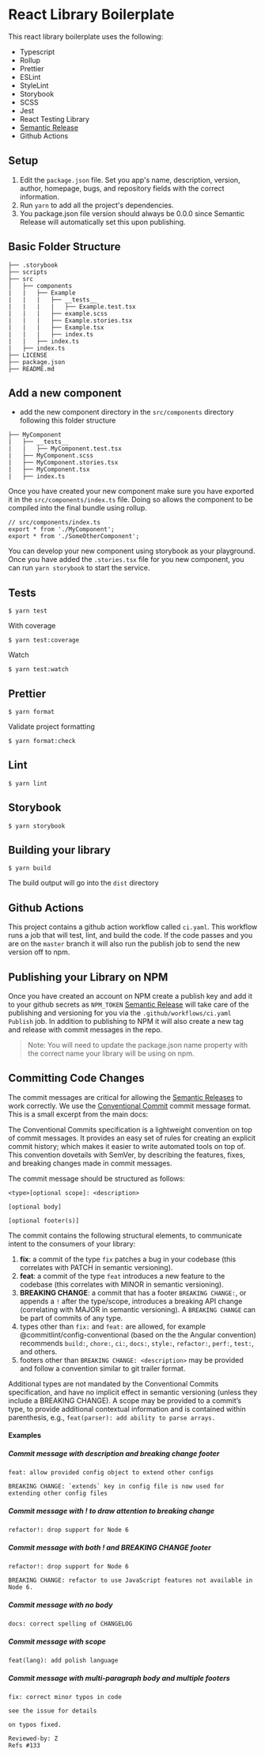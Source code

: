 # React Library Boilerplate

This react library boilerplate uses the following:

- Typescript
- Rollup
- Prettier
- ESLint
- StyleLint
- Storybook
- SCSS
- Jest
- React Testing Library
- [Semantic Release](https://semantic-release.gitbook.io/)
- Github Actions

## Setup

1. Edit the `package.json` file. Set you app's name, description, version, author, homepage, bugs, and repository fields with the correct information.
1. Run `yarn` to add all the project's dependencies.
1. You package.json file version should always be 0.0.0 since Semantic Release will automatically set this upon publishing.

## Basic Folder Structure

```
├── .storybook
├── scripts
├── src
│   ├── components
|   |   ├── Example
|   |   |   ├── __tests__
|   |   |   |   ├── Example.test.tsx
|   |   |   ├── example.scss
|   |   |   ├── Example.stories.tsx
|   |   |   ├── Example.tsx
|   |   |   ├── index.ts
|   |   ├── index.ts
|   ├── index.ts
├── LICENSE
├── package.json
├── README.md
```

## Add a new component

- add the new component directory in the `src/components` directory following this folder structure

```
├── MyComponent
|   ├── __tests__
|   |   ├── MyComponent.test.tsx
|   ├── MyComponent.scss
|   ├── MyComponent.stories.tsx
|   ├── MyComponent.tsx
|   ├── index.ts

```

Once you have created your new component make sure you have exported it in the `src/components/index.ts` file. Doing so allows the component to be compiled into the final bundle using rollup.

```
// src/components/index.ts
export * from './MyComponent';
export * from './SomeOtherComponent';
```

You can develop your new component using storybook as your playground. Once you have added the `.stories.tsx` file for you new component, you can run `yarn storybook` to start the service.

## Tests

```
$ yarn test
```

With coverage

```
$ yarn test:coverage
```

Watch

```
$ yarn test:watch
```

## Prettier

```
$ yarn format
```

Validate project formatting

```
$ yarn format:check
```

## Lint

```
$ yarn lint
```

## Storybook

```
$ yarn storybook
```

## Building your library

```
$ yarn build
```

The build output will go into the `dist` directory

## Github Actions

This project contains a github action workflow called `ci.yaml`. This workflow runs a job that will test, lint, and build the code. If the code passes and you are on the `master` branch it will also run the publish job to send the new version off to npm.

## Publishing your Library on NPM

Once you have created an account on NPM create a publish key and add it to your github secrets as `NPM_TOKEN` [Semantic Release](https://semantic-release.gitbook.io/) will take care of the publishing and versioning for you via the `.github/workflows/ci.yaml` `Publish` job. In addition to publishing to NPM it will also create a new tag and release with commit messages in the repo.

> Note: You will need to update the package.json name property with the correct name your library will be using on npm.

## Committing Code Changes

The commit messages are critical for allowing the [Semantic Releases](https://semantic-release.gitbook.io/) to work correctly. We use the [Conventional Commit](https://www.conventionalcommits.org/en/v1.0.0/) commit message format. This is a small excerpt from the main docs:

The Conventional Commits specification is a lightweight convention on top of commit messages. It provides an easy set of rules for creating an explicit commit history; which makes it easier to write automated tools on top of. This convention dovetails with SemVer, by describing the features, fixes, and breaking changes made in commit messages.

The commit message should be structured as follows:

```
<type>[optional scope]: <description>

[optional body]

[optional footer(s)]
```

The commit contains the following structural elements, to communicate intent to the consumers of your library:

1. **fix**: a commit of the type `fix` patches a bug in your codebase (this correlates with PATCH in semantic versioning).
2. **feat**: a commit of the type `feat` introduces a new feature to the codebase (this correlates with MINOR in semantic versioning).
3. **BREAKING CHANGE**: a commit that has a footer `BREAKING CHANGE:`, or appends a `!` after the type/scope, introduces a breaking API change (correlating with MAJOR in semantic versioning). A `BREAKING CHANGE` can be part of commits of any type.
4. types other than `fix:` and `feat:` are allowed, for example @commitlint/config-conventional (based on the the Angular convention) recommends `build:`, `chore:`, `ci:`, `docs:`, `style:`, `refactor:`, `perf:`, `test:`, and others.
5. footers other than `BREAKING CHANGE: <description>` may be provided and follow a convention similar to git trailer format.

Additional types are not mandated by the Conventional Commits specification, and have no implicit effect in semantic versioning (unless they include a BREAKING CHANGE). A scope may be provided to a commit’s type, to provide additional contextual information and is contained within parenthesis, e.g., `feat(parser): add ability to parse arrays.`

#### Examples

##### Commit message with description and breaking change footer

```
feat: allow provided config object to extend other configs

BREAKING CHANGE: `extends` key in config file is now used for extending other config files
```

##### Commit message with ! to draw attention to breaking change

```
refactor!: drop support for Node 6
```

##### Commit message with both ! and BREAKING CHANGE footer

```
refactor!: drop support for Node 6

BREAKING CHANGE: refactor to use JavaScript features not available in Node 6.
```

##### Commit message with no body

```
docs: correct spelling of CHANGELOG
```

##### Commit message with scope

```
feat(lang): add polish language
```

##### Commit message with multi-paragraph body and multiple footers

```
fix: correct minor typos in code

see the issue for details

on typos fixed.

Reviewed-by: Z
Refs #133
```
